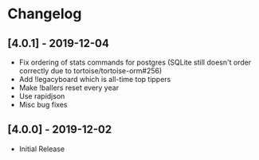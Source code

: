 # Changelog

## [4.0.1] - 2019-12-04

- Fix ordering of stats commands for postgres (SQLite still doesn't order correctly due to tortoise/tortoise-orm#256)
- Add !legacyboard which is all-time top tippers
- Make !ballers reset every year
- Use rapidjson
- Misc bug fixes

## [4.0.0] - 2019-12-02

- Initial Release